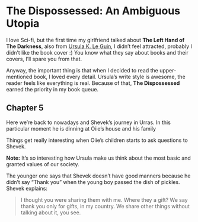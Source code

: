# The Dispossessed: An Ambiguous Utopia

I love Sci-fi, but the first time my girlfriend talked about **The Left Hand of The Darkness**, also from [Ursula K. Le Guin](https://en.m.wikipedia.org/wiki/Ursula_K._Le_Guin), I didn’t feel attracted, probably I didn’t like the book cover :) You know what they say about books and their covers, I’ll spare you from that.

Anyway, the important thing is that when I decided to read the upper-mentioned book, I loved every detail. Ursula’s write style is awesome, the reader feels like everything is real. Because of that, **The Dispossessed** earned the priority in my book queue.

## Chapter 5

Here we’re back to nowadays and Shevek’s journey in Urras. In this particular moment he is dinning at Oiie’s house and his family

Things get really interesting when Oiie’s children starts to ask questions to Shevek.

**Note:** It’s so interesting how Ursula make us think about the most basic and granted values of our society.

The younger one says that Shevek doesn’t have good manners because he didn’t say “Thank you” when the young boy passed the dish of pickles. Shevek explains:

> I thought you were sharing them with me. Where they a gift? We say thank you only for gifts, in my country. We share other things without talking about it, you see.
